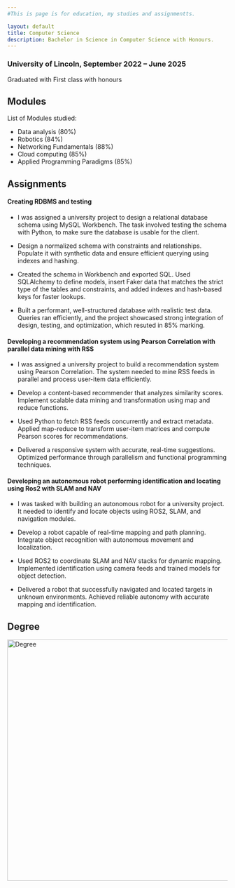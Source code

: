 ```yaml
---
#This is page is for education, my studies and assignmentts.

layout: default
title: Computer Science 
description: Bachelor in Science in Computer Science with Honours.
---
```

### University of Lincoln, September 2022 – June 2025
Graduated with First class with honours

## Modules 
List of Modules studied:
*	Data analysis (80%)
*	Robotics (84%) 
*	Networking Fundamentals (88%)
*	Cloud computing (85%)
*   Applied Programming Paradigms (85%)


## Assignments

#### Creating RDBMS and testing
* I was assigned a university project to design a relational database schema using MySQL Workbench. The task involved testing the schema with Python, to make sure the database is usable for the client. 

* Design a normalized schema with constraints and relationships. Populate it with synthetic data and ensure efficient querying using indexes and hashing. 

* Created the schema in Workbench and exported SQL. Used SQLAlchemy to define models, insert Faker data that matches the strict type of the tables and constraints, and added indexes and hash-based keys for faster lookups.

* Built a performant, well-structured database with realistic test data. Queries ran efficiently, and the project showcased strong integration of design, testing, and optimization, which resuted in 85% marking.

#### Developing a recommendation system using Pearson Correlation with parallel data mining with RSS
* I was assigned a university project to build a recommendation system using Pearson Correlation. The system needed to mine RSS feeds in parallel and process user-item data efficiently.

* Develop a content-based recommender that analyzes similarity scores. Implement scalable data mining and transformation using map and reduce functions.

* Used Python to fetch RSS feeds concurrently and extract metadata. Applied map-reduce to transform user-item matrices and compute Pearson scores for recommendations.

* Delivered a responsive system with accurate, real-time suggestions. Optimized performance through parallelism and functional programming techniques.


#### Developing an autonomous robot performing identification and locating using Ros2 with SLAM and NAV
* I was tasked with building an autonomous robot for a university project. It needed to identify and locate objects using ROS2, SLAM, and navigation modules.

* Develop a robot capable of real-time mapping and path planning. Integrate object recognition with autonomous movement and localization.

* Used ROS2 to coordinate SLAM and NAV stacks for dynamic mapping. Implemented identification using camera feeds and trained models for object detection.

* Delivered a robot that successfully navigated and located targets in unknown environments. Achieved reliable autonomy with accurate mapping and identification.

## Degree 

<img src="{{ site.baseurl }}/assets/images/Degree.JPG" alt="Degree" style="width:550px;" />